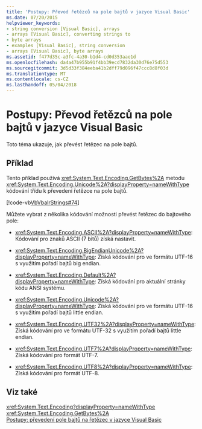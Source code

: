 ```yaml
---
title: 'Postupy: Převod řetězců na pole bajtů v jazyce Visual Basic'
ms.date: 07/20/2015
helpviewer_keywords:
- string conversion [Visual Basic], arrays
- arrays [Visual Basic], converting strings to
- byte arrays
- examples [Visual Basic], string conversion
- arrays [Visual Basic], byte arrays
ms.assetid: f477d35c-a3fc-4a30-b1d4-cd0d353aae1d
ms.openlocfilehash: da4a47b955b91f4bb39ecd7832da30d76e75d553
ms.sourcegitcommit: 3d5d33f384eeba41b2dff79d096f47ccc8d8f03d
ms.translationtype: MT
ms.contentlocale: cs-CZ
ms.lasthandoff: 05/04/2018
---
```

# <a name="how-to-convert-strings-into-an-array-of-bytes-in-visual-basic"></a>Postupy: Převod řetězců na pole bajtů v jazyce Visual Basic
Toto téma ukazuje, jak převést řetězec na pole bajtů.  
  
## <a name="example"></a>Příklad  
 Tento příklad používá <xref:System.Text.Encoding.GetBytes%2A> metodu <xref:System.Text.Encoding.Unicode%2A?displayProperty=nameWithType> kódování třídu k převedení řetězce na pole bajtů.  
  
 [!code-vb[VbVbalrStrings#74](../../../../visual-basic/language-reference/functions/codesnippet/VisualBasic/how-to-convert-strings-into-an-array-of-bytes_1.vb)]  
  
 Můžete vybrat z několika kódování možnosti převést řetězec do bajtového pole:  
  
-   <xref:System.Text.Encoding.ASCII%2A?displayProperty=nameWithType>: Kódování pro znaků ASCII (7 bitů) získá nastavit.  
  
-   <xref:System.Text.Encoding.BigEndianUnicode%2A?displayProperty=nameWithType>: Získá kódování pro ve formátu UTF-16 s využitím pořadí bajtů big endian.  
  
-   <xref:System.Text.Encoding.Default%2A?displayProperty=nameWithType>: Získá kódování pro aktuální stránky kódu ANSI systému.  
  
-   <xref:System.Text.Encoding.Unicode%2A?displayProperty=nameWithType>: Získá kódování pro ve formátu UTF-16 s využitím pořadí bajtů little endian.  
  
-   <xref:System.Text.Encoding.UTF32%2A?displayProperty=nameWithType>: Získá kódování pro ve formátu UTF-32 s využitím pořadí bajtů little endian.  
  
-   <xref:System.Text.Encoding.UTF7%2A?displayProperty=nameWithType>: Získá kódování pro formát UTF-7.  
  
-   <xref:System.Text.Encoding.UTF8%2A?displayProperty=nameWithType>: Získá kódování pro formát UTF-8.  
  
## <a name="see-also"></a>Viz také  
 <xref:System.Text.Encoding?displayProperty=nameWithType>  
 <xref:System.Text.Encoding.GetBytes%2A>  
 [Postupy: převedení pole bajtů na řetězec v jazyce Visual Basic](../../../../visual-basic/programming-guide/language-features/strings/how-to-convert-an-array-of-bytes-into-a-string.md)
